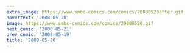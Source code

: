 ```yaml
---
extra_image: https://www.smbc-comics.com/comics/20080520after.gif
hovertext: '2008-05-20'
image: https://www.smbc-comics.com/comics/20080520.gif
next_comic: '2008-05-21'
prev_comic: '2008-05-19'
title: '2008-05-20'
---
```


